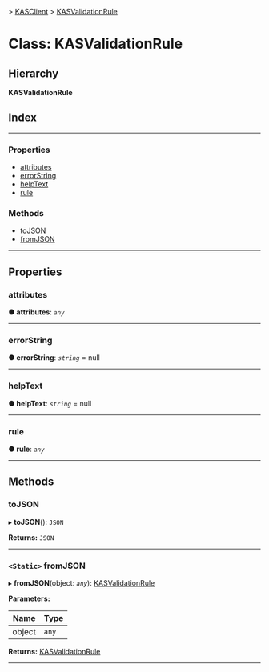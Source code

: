 [](../README.md) > [KASClient](../modules/kasclient.md) > [KASValidationRule](../classes/kasclient.kasvalidationrule.md)

# Class: KASValidationRule

## Hierarchy

**KASValidationRule**

## Index

---

### Properties

* [attributes](kasclient.kasvalidationrule.md#attributes)
* [errorString](kasclient.kasvalidationrule.md#errorstring)
* [helpText](kasclient.kasvalidationrule.md#helptext)
* [rule](kasclient.kasvalidationrule.md#rule)

### Methods

* [toJSON](kasclient.kasvalidationrule.md#tojson)
* [fromJSON](kasclient.kasvalidationrule.md#fromjson)

---

## Properties

<a id="attributes"></a>

###  attributes

**● attributes**: *`any`*

___
<a id="errorstring"></a>

###  errorString

**● errorString**: *`string`* =  null

___
<a id="helptext"></a>

###  helpText

**● helpText**: *`string`* =  null

___
<a id="rule"></a>

###  rule

**● rule**: *`any`*

___

## Methods

<a id="tojson"></a>

###  toJSON

▸ **toJSON**(): `JSON`

**Returns:** `JSON`

___
<a id="fromjson"></a>

### `<Static>` fromJSON

▸ **fromJSON**(object: *`any`*): [KASValidationRule](kasclient.kasvalidationrule.md)

**Parameters:**

| Name | Type |
| ------ | ------ |
| object | `any` |

**Returns:** [KASValidationRule](kasclient.kasvalidationrule.md)

___

